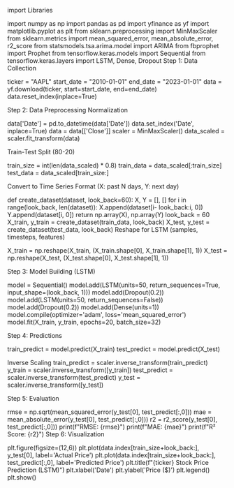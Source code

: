 import Libraries

import numpy as np import pandas as pd import yfinance as yf
import matplotlib.pyplot as plt from sklearn.preprocessing import MinMaxScaler from sklearn.metrics
import mean_squared_error, mean_absolute_error, r2_score from statsmodels.tsa.arima.model
import ARIMA from fbprophet
import Prophet from tensorflow.keras.models import Sequential from tensorflow.keras.layers import LSTM, Dense, Dropout
Step 1: Data Collection

ticker = "AAPL"
start_date = "2010-01-01"
end_date = "2023-01-01"
data = yf.download(ticker, start=start_date, end=end_date) data.reset_index(inplace=True)

Step 2: Data Preprocessing Normalization

data['Date'] = pd.to_datetime(data['Date']) data.set_index('Date', inplace=True) data = data[['Close']] scaler = MinMaxScaler()
data_scaled = scaler.fit_transform(data)

Train-Test Split (80-20)

train_size = int(len(data_scaled) * 0.8) train_data = data_scaled[:train_size] test_data = data_scaled[train_size:]

Convert to Time Series Format (X: past N days, Y: next day)

def create_dataset(dataset, look_back=60):
X, Y = [], [] for i in range(look_back, len(dataset)): X.append(dataset[i- look_back:i, 0]) Y.append(dataset[i, 0])
return np.array(X), np.array(Y)
look_back = 60 X_train, y_train = create_dataset(train_data, look_back) X_test, y_test = create_dataset(test_data, look_back)
Reshape for LSTM (samples, timesteps, features)

X_train = np.reshape(X_train, (X_train.shape[0], X_train.shape[1], 1))
X_test = np.reshape(X_test, (X_test.shape[0], X_test.shape[1], 1))

Step 3: Model Building (LSTM)

model = Sequential()
model.add(LSTM(units=50, return_sequences=True, input_shape=(look_back, 1))) model.add(Dropout(0.2)) model.add(LSTM(units=50, return_sequences=False)) model.add(Dropout(0.2)) model.add(Dense(units=1))
model.compile(optimizer='adam', loss='mean_squared_error') model.fit(X_train, y_train, epochs=20, batch_size=32)

Step 4: Predictions

train_predict = model.predict(X_train) test_predict = model.predict(X_test)

Inverse Scaling
train_predict = scaler.inverse_transform(train_predict) y_train = scaler.inverse_transform([y_train]) test_predict =
scaler.inverse_transform(test_predict) y_test = scaler.inverse_transform([y_test])

Step 5: Evaluation

rmse = np.sqrt(mean_squared_error(y_test[0], test_predict[:,0]))
mae = mean_absolute_error(y_test[0], test_predict[:,0])) r2 = r2_score(y_test[0], test_predict[:,0]))
print(f"RMSE: {rmse}")
print(f"MAE: {mae}")
print(f"R² Score: {r2}")
Step 6: Visualization

plt.figure(figsize=(12,6)) plt.plot(data.index[train_size+look_back:],
y_test[0], label='Actual Price') plt.plot(data.index[train_size+look_back:], test_predict[:,0], label='Predicted Price')
plt.title(f"{ticker} Stock Price Prediction (LSTM)") plt.xlabel('Date')
plt.ylabel('Price ($)') plt.legend() plt.show()


